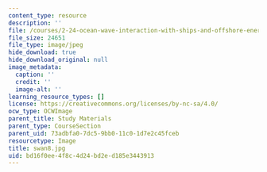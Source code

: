 ```yaml
---
content_type: resource
description: ''
file: /courses/2-24-ocean-wave-interaction-with-ships-and-offshore-energy-systems-13-022-spring-2002/bd16f0ee4f8c4d24bd2ed185e3443913_swan8.jpg
file_size: 24651
file_type: image/jpeg
hide_download: true
hide_download_original: null
image_metadata:
  caption: ''
  credit: ''
  image-alt: ''
learning_resource_types: []
license: https://creativecommons.org/licenses/by-nc-sa/4.0/
ocw_type: OCWImage
parent_title: Study Materials
parent_type: CourseSection
parent_uid: 73adbfa0-7dc5-9bb0-11c0-1d7e2c45fceb
resourcetype: Image
title: swan8.jpg
uid: bd16f0ee-4f8c-4d24-bd2e-d185e3443913
---
```


